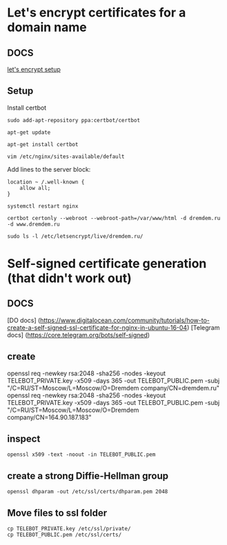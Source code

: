 # Let's encrypt certificates for a domain name 

## DOCS
[let's encrypt setup](https://tproger.ru/translations/ssl-certificate/)

## Setup

Install certbot

```shell script
sudo add-apt-repository ppa:certbot/certbot
```

```shell script
apt-get update
```

```shell script
apt-get install certbot
```

```shell script
vim /etc/nginx/sites-available/default
```

Add lines to the server block:

```shell script
location ~ /.well-known {
    allow all;
}
```

```shell script
systemctl restart nginx
```

```shell script
certbot certonly --webroot --webroot-path=/var/www/html -d dremdem.ru -d www.dremdem.ru
```

```shell script
sudo ls -l /etc/letsencrypt/live/dremdem.ru/
```


# Self-signed certificate generation (that didn't work out)

## DOCS

[DO docs] (https://www.digitalocean.com/community/tutorials/how-to-create-a-self-signed-ssl-certificate-for-nginx-in-ubuntu-16-04)
[Telegram docs] (https://core.telegram.org/bots/self-signed)


## create 

openssl req -newkey rsa:2048 -sha256 -nodes -keyout TELEBOT_PRIVATE.key -x509 -days 365 -out TELEBOT_PUBLIC.pem -subj "/C=RU/ST=Moscow/L=Moscow/O=Dremdem company/CN=dremdem.ru"
openssl req -newkey rsa:2048 -sha256 -nodes -keyout TELEBOT_PRIVATE.key -x509 -days 365 -out TELEBOT_PUBLIC.pem -subj "/C=RU/ST=Moscow/L=Moscow/O=Dremdem company/CN=164.90.187.183"

## inspect 

```shell script
openssl x509 -text -noout -in TELEBOT_PUBLIC.pem
```

## create a strong Diffie-Hellman group

```shell script
openssl dhparam -out /etc/ssl/certs/dhparam.pem 2048
```

## Move files to ssl folder

```shell script
cp TELEBOT_PRIVATE.key /etc/ssl/private/
cp TELEBOT_PUBLIC.pem /etc/ssl/certs/
```



